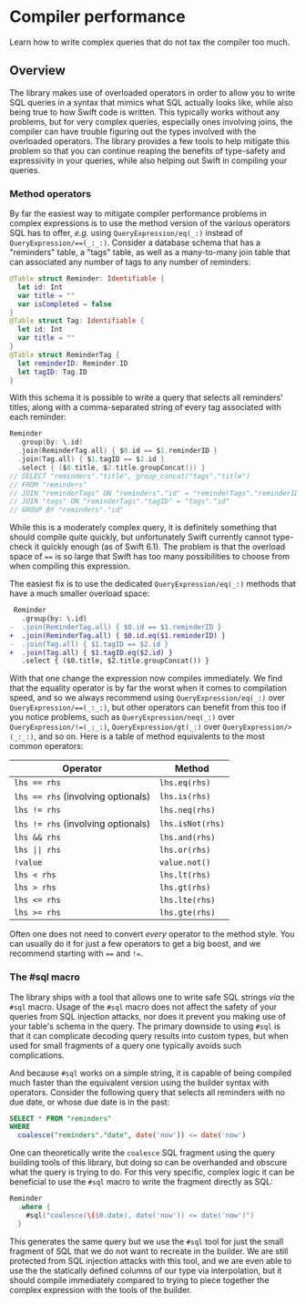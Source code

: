 # Compiler performance

Learn how to write complex queries that do not tax the compiler too much.

## Overview

The library makes use of overloaded operators in order to allow you to write SQL queries in a 
syntax that mimics what SQL actually looks like, while also being true to how Swift code is written.
This typically works without any problems, but for very complex queries, especially ones involving
joins, the compiler can have trouble figuring out the types involved with the overloaded operators.
The library provides a few tools to help mitigate this problem so that you can continue reaping the
benefits of type-safety and expressivity in your queries, while also helping out Swift in compiling
your queries.

### Method operators

By far the easiest way to mitigate compiler performance problems in complex expressions is to use
the method version of the various operators SQL has to offer, _e.g._ using
``QueryExpression/eq(_:)`` instead of ``QueryExpression/==(_:_:)``. Consider a database schema that
has a "reminders" table, a "tags" table, as well as a many-to-many join table that can associated
any number of tags to any number of reminders:

```swift
@Table struct Reminder: Identifiable {
  let id: Int 
  var title = ""
  var isCompleted = false 
}
@Table struct Tag: Identifiable {
  let id: Int 
  var title = ""
}
@Table struct ReminderTag {
  let reminderID: Reminder.ID 
  let tagID: Tag.ID
}
```

With this schema it is possible to write a query that selects all reminders' titles, along with a 
comma-separated string of every tag associated with each reminder:

```swift
Reminder
  .group(by: \.id)
  .join(ReminderTag.all) { $0.id == $1.reminderID }
  .join(Tag.all) { $1.tagID == $2.id }
  .select { ($0.title, $2.title.groupConcat()) }
// SELECT "reminders"."title", group_concat("tags"."title")
// FROM "reminders"
// JOIN "reminderTags" ON "reminders"."id" = "reminderTags"."reminderID"
// JOIN "tags" ON "reminderTags"."tagID" = "tags"."id"
// GROUP BY "reminders"."id"
```

While this is a moderately complex query, it is definitely something that should compile quite 
quickly, but unfortunately Swift currently cannot type-check it quickly enough (as of Swift 6.1).
The problem is that the overload space of `==` is so large that Swift has too many possibilities 
to choose from when compiling this expression.

The easiest fix is to use the dedicated ``QueryExpression/eq(_:)`` methods that have a much smaller
overload space:

```diff
 Reminder
   .group(by: \.id)
-  .join(ReminderTag.all) { $0.id == $1.reminderID }
+  .join(ReminderTag.all) { $0.id.eq($1.reminderID) }
-  .join(Tag.all) { $1.tagID == $2.id }
+  .join(Tag.all) { $1.tagID.eq($2.id) }
   .select { ($0.title, $2.title.groupConcat()) }
```

With that one change the expression now compiles immediately. We find that the equality operator
is by far the worst when it comes to compilation speed, and so we always recommend using 
``QueryExpression/eq(_:)`` over ``QueryExpression/==(_:_:)``, but other operators can benefit 
from this too if you notice problems, such as ``QueryExpression/neq(_:)`` over 
``QueryExpression/!=(_:_:)``, ``QueryExpression/gt(_:)`` over ``QueryExpression/>(_:_:)``, and so 
on. Here is a table of method equivalents to the most common operators:

| Operator                           | Method           |
| ---------------------------------- | ---------------- |
| `lhs == rhs`                       | `lhs.eq(rhs)`    |
| `lhs == rhs` (involving optionals) | `lhs.is(rhs)`    |
| `lhs != rhs`                       | `lhs.neq(rhs)`   |
| `lhs != rhs` (involving optionals) | `lhs.isNot(rhs)` |
| `lhs && rhs`                       | `lhs.and(rhs)`   |
| `lhs \|\| rhs`                     | `lhs.or(rhs)`    |
| `!value`                           | `value.not()`    |
| `lhs < rhs`                        | `lhs.lt(rhs)`    |
| `lhs > rhs`                        | `lhs.gt(rhs)`    |
| `lhs <= rhs`                       | `lhs.lte(rhs)`   |
| `lhs >= rhs`                       | `lhs.gte(rhs)`   |

Often one does not need to convert _every_ operator to the method style. You can usually do it for
just a few operators to get a big boost, and we recommend starting with `==` and `!=`.

### The #sql macro

The library ships with a tool that allows one to write safe SQL strings _via_ the `#sql` macro.
Usage of the `#sql` macro does not affect the safety of your queries from SQL injection attacks, nor
does it prevent you making use of your table's schema in the query. The primary downside to using
`#sql` is that it can complicate decoding query results into custom types, but when used for small
fragments of a query one typically avoids such complications.

And because `#sql` works on a simple string, it is capable of being compiled much faster than the
equivalent version using the builder syntax with operators. Consider the following query that
selects all reminders with no due date, or whose due date is in the past:

```sql
SELECT * FROM "reminders"
WHERE
  coalesce("reminders"."date", date('now')) <= date('now')
```

One can theoretically write the `coalesce` SQL fragment using the query building tools of this 
library, but doing so can be overhanded and obscure what the query is trying to do. For this 
very specific, complex logic it can be beneficial to use the `#sql` macro to write the fragment
directly as SQL:

```swift
Reminder
  .where { 
    #sql("coalesce(\($0.date), date('now')) <= date('now')")
  }
```

This generates the same query but we use the `#sql` tool for just the small fragment of SQL that 
we do not want to recreate in the builder. We are still protected from SQL injection attacks
with this tool, and we are even able to use the the statically defined columns of our type via
interpolation, but it should compile immediately compared to trying to piece together the complex
expression with the tools of the builder.
